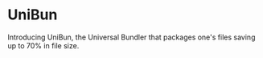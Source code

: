 # UniBun
Introducing UniBun, the Universal Bundler that packages one's files saving up to 70% in file size.
